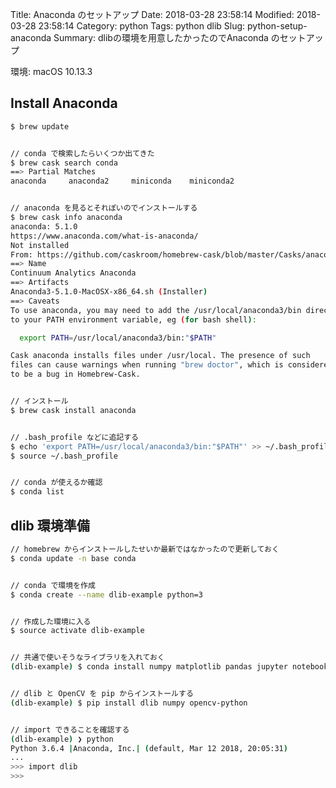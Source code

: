 Title: Anaconda のセットアップ
Date: 2018-03-28 23:58:14
Modified: 2018-03-28 23:58:14
Category: python
Tags: python dlib 
Slug: python-setup-anaconda
Summary: dlibの環境を用意したかったのでAnaconda のセットアップ


環境: macOS 10.13.3

## Install Anaconda

```bash
$ brew update


// conda で検索したらいくつか出てきた
$ brew cask search conda
==> Partial Matches
anaconda     anaconda2     miniconda    miniconda2


// anaconda を見るとそれぽいのでインストールする
$ brew cask info anaconda
anaconda: 5.1.0
https://www.anaconda.com/what-is-anaconda/
Not installed
From: https://github.com/caskroom/homebrew-cask/blob/master/Casks/anaconda.rb
==> Name
Continuum Analytics Anaconda
==> Artifacts
Anaconda3-5.1.0-MacOSX-x86_64.sh (Installer)
==> Caveats
To use anaconda, you may need to add the /usr/local/anaconda3/bin directory
to your PATH environment variable, eg (for bash shell):

  export PATH=/usr/local/anaconda3/bin:"$PATH"

Cask anaconda installs files under /usr/local. The presence of such
files can cause warnings when running "brew doctor", which is considered
to be a bug in Homebrew-Cask.


// インストール
$ brew cask install anaconda


// .bash_profile などに追記する
$ echo 'export PATH=/usr/local/anaconda3/bin:"$PATH"' >> ~/.bash_profile
$ source ~/.bash_profile


// conda が使えるか確認
$ conda list
```

## dlib 環境準備

```bash
// homebrew からインストールしたせいか最新ではなかったので更新しておく
$ conda update -n base conda


// conda で環境を作成
$ conda create --name dlib-example python=3


// 作成した環境に入る
$ source activate dlib-example


// 共通で使いそうなライブラリを入れておく
(dlib-example) $ conda install numpy matplotlib pandas jupyter notebook


// dlib と OpenCV を pip からインストールする
(dlib-example) $ pip install dlib numpy opencv-python


// import できることを確認する
(dlib-example) ❯ python
Python 3.6.4 |Anaconda, Inc.| (default, Mar 12 2018, 20:05:31)
...
>>> import dlib
>>>
```
